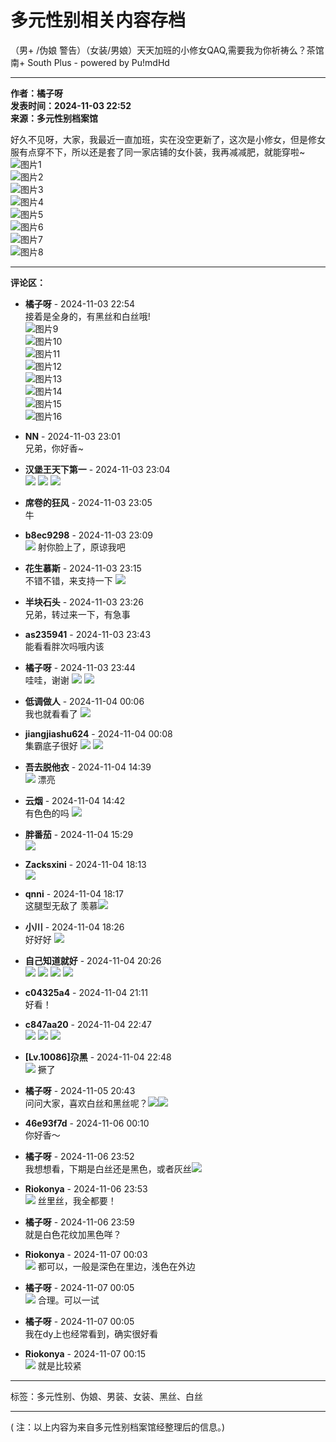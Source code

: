 # 多元性别相关内容存档

（男+ /伪娘 警告）（女装/男娘）天天加班的小修女QAQ,需要我为你祈祷么？茶馆 南+ South Plus - powered by Pu!mdHd

---

**作者：橘子呀**  
**发表时间：2024-11-03 22:52**  
**来源：多元性别档案馆**

好久不见呀，大家，我最近一直加班，实在没空更新了，这次是小修女，但是修女服有点穿不下，所以还是套了同一家店铺的女仆装，我再减减肥，就能穿啦~  
![图片1](https://img.chkaja.com/b5f11ba641d8c419.PNG)  
![图片2](https://img.chkaja.com/5a8a398799fa2c9f.PNG)  
![图片3](https://img.chkaja.com/c579f70a1f0a2bed.PNG)  
![图片4](https://img.chkaja.com/daba06d215d5d59c.PNG)  
![图片5](https://img.chkaja.com/40dde188aa43c5ab.PNG)  
![图片6](https://img.chkaja.com/cba0d3c7d44dbcec.PNG)  
![图片7](https://img.chkaja.com/bb4479f6b6503452.PNG)  
![图片8](https://img.chkaja.com/5e85cc6786fa1bff.PNG)

---

**评论区：**

- **橘子呀** - 2024-11-03 22:54  
  接着是全身的，有黑丝和白丝哦!  
  ![图片9](https://img.chkaja.com/aab89bbb19a9ea41.PNG)  
  ![图片10](https://img.chkaja.com/7948f2f3b78322e3.PNG)  
  ![图片11](https://img.chkaja.com/e5a159422fec5477.PNG)  
  ![图片12](https://img.chkaja.com/fbaf3d7acf30f269.PNG)  
  ![图片13](https://img.chkaja.com/a4640790c2d114a8.PNG)  
  ![图片14](https://img.chkaja.com/b74c5959a9ada73f.PNG)  
  ![图片15](https://img.chkaja.com/937abb79e1937b6b.PNG)  
  ![图片16](https://img.chkaja.com/5b41a68bb3df96dc.PNG)

- **NN** - 2024-11-03 23:01  
  兄弟，你好香~

- **汉堡王天下第一** - 2024-11-03 23:04  
  ![](images/post/smile/smallface/face076.jpg) ![](images/post/smile/smallface/face076.jpg) ![](images/post/smile/smallface/face076.jpg)

- **席卷的狂风** - 2024-11-03 23:05  
  牛

- **b8ec9298** - 2024-11-03 23:09  
  ![](images/post/smile/smallface/face030.jpg) 射你脸上了，原谅我吧

- **花生慕斯** - 2024-11-03 23:15  
  不错不错，来支持一下 ![](images/post/smile/smallface/face017.jpg)

- **半块石头** - 2024-11-03 23:26  
  兄弟，转过来一下，有急事

- **as235941** - 2024-11-03 23:43  
  能看看胖次吗哦内该

- **橘子呀** - 2024-11-03 23:44  
  哇哇，谢谢 ![](images/post/smile/smallface/face113.jpg) ![](images/post/smile/smallface/face113.jpg)

- **低调做人** - 2024-11-04 00:06  
  我也就看看了 ![](images/post/smile/smallface/face095.gif)

- **jiangjiashu624** - 2024-11-04 00:08  
  集霸底子很好 ![](images/post/smile/smallface/face077.gif) ![](images/post/smile/smallface/face077.gif)

- **吾去脱他衣** - 2024-11-04 14:39  
  ![](images/post/smile/smallface/face077.gif) 漂亮

- **云烟** - 2024-11-04 14:42  
  有色色的吗 ![](images/post/smile/smallface/face077.gif)

- **胖番茄** - 2024-11-04 15:29  
  ![](images/post/smile/smallface/face084.jpg)

- **Zacksxini** - 2024-11-04 18:13  
  ![](images/post/smile/smallface/face108.jpg)

- **qnni** - 2024-11-04 18:17  
  这腿型无敌了 羡慕![](images/post/smile/smallface/face002.jpg)

- **小川** - 2024-11-04 18:26  
  好好好 ![](images/post/smile/smallface/face077.gif)

- **自己知道就好** - 2024-11-04 20:26  
  ![](images/post/smile/smallface/face077.gif) ![](images/post/smile/smallface/face077.gif) ![](images/post/smile/smallface/face077.gif) ![](images/post/smile/smallface/face077.gif)

- **c04325a4** - 2024-11-04 21:11  
  好看！

- **c847aa20** - 2024-11-04 22:47  
  ![](images/post/smile/smallface/face040.jpg) ![](images/post/smile/smallface/face040.jpg) ![](images/post/smile/smallface/face040.jpg)

- **[Lv.10086]尕黑** - 2024-11-04 22:48  
  ![](images/post/smile/smallface/face058.jpg) 撅了

- **橘子呀** - 2024-11-05 20:43  
  问问大家，喜欢白丝和黑丝呢？![](images/post/smile/smallface/face059.jpg)![](images/post/smile/smallface/face059.jpg)

- **46e93f7d** - 2024-11-06 00:10  
  你好香～

- **橘子呀** - 2024-11-06 23:52  
  我想想看，下期是白丝还是黑色，或者灰丝![](images/post/smile/smallface/face027.jpg)

- **Riokonya** - 2024-11-06 23:53  
  ![](images/post/smile/smallface/face084.jpg) 丝里丝，我全都要！

- **橘子呀** - 2024-11-06 23:59  
  就是白色花纹加黑色咩？

- **Riokonya** - 2024-11-07 00:03  
  ![](images/post/smile/smallface/face077.gif) 都可以，一般是深色在里边，浅色在外边

- **橘子呀** - 2024-11-07 00:05  
  ![](images/post/smile/smallface/face113.jpg) 合理。可以一试

- **橘子呀** - 2024-11-07 00:05  
  我在dy上也经常看到，确实很好看

- **Riokonya** - 2024-11-07 00:15  
  ![](images/post/smile/smallface/face084.jpg) 就是比较紧

--- 

标签：多元性别、伪娘、男装、女装、黑丝、白丝

--- 

( 注：以上内容为来自多元性别档案馆经整理后的信息。)